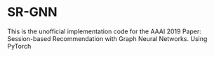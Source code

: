 # SR-GNN
This is the unofficial implementation code for the AAAI 2019 Paper: Session-based Recommendation with Graph Neural Networks. Using PyTorch

